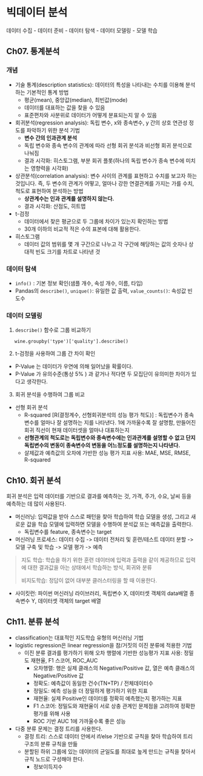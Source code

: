 # 빅데이터 분석
데이터 수집 - 데이터 준비 - 데이터 탐색 - 데이터 모델링 - 모델 학습
## Ch07. 통계분석
### 개념
+ 기술 통계(description statistics): 데이터의  특성을 나타내는 수치를 이용해 분석하는 기본적인 통계 방법
  - 평균(mean), 중앙값(median), 최빈값(mode)
  - 데이터를 대표하는 값을 찾을 수 있음
  - 표준편차와 사분위로 데이터가 어떻게 분표되는지 알 수 있음
+ 회귀분석(regression analysis): 독립 변수, x와 종속변수, y 간의 상호 연관성 정도를 파악하기 위한 분석 기법
  - <b>변수 간의 인과관계 분석</b>
  - 독립 변수와 종속 변수의 관계에 따라 선형 회귀 분석과 비선형 회귀 분석으로 나눠짐
  - 결과 시각화: 히스토그램, 부분 회귀 플롯(하나의 독립 변수가 종속 변수에 미치는 영향력을 시각화)
+ 상관분석(correlation analysis): 변수 사이의 관계를 표현하고 수치를 보고자 하는 것입니다. 즉, 두 변수의 관계가 어떻고, 얼마나 강한 연결관계를 가지는 가를 수치, 척도로 표현하여 분석하는 방법
  - <b>상관계수는 인과 관계를 설명하지 않는다.</b>
  - 결과 시각화: 산점도, 히트맵
+ t-검정
  - 데이터에서 찾은 평균으로 두 그룹에 차이가 있는지 확인하는 방법
  - 30개 이하의 비교적 적은 수의 표본에 대해 활용한다.
+ 히스토그램
  - 데이터 값의 범위를 몇 개 구간으로 나누고 각 구간에 해당하는 값의 숫자나 상대적 빈도 크기를 차트로 나타낸 것
 ### 데이터 탐색
 - `info()` : 기본 정보 확인(샘플 개수, 속성 개수, 이름, 타입)
 - Pandas의 `describe()`, `unique()`: 유일한 값 출력, `value_counts()`: 속성값 빈도수
 ### 데이터 모델링
 1. `describe()` 함수로 그룹 비교하기
 ```
    wine.groupby('type')['quality'].describe()
 ```
 2. t-검정을 사용하여 그룹 간 차이 확인
  - P-Value 는 데이터가 우연에 의해 일어났을 확률이다. 
  - P-Value 가 유의수준(통상 5% ) 과 같거나 적다면 두 모집단이 유의미한 차이가 있다고 생각한다. 
 3. 회귀 분석을 수행하여 그룹 비교
 - 선형 회귀 분석
    + R-squared [R(결정계수, 선형회귀분석의 성능 평가 척도)] : 독립변수가 종속변수를 얼마나 잘 설명하는 지를 나타낸다. 1에 가까울수록 잘 설명함, 만들어진 회귀 직선이 현재 데이터셋을 얼마나 대표하는지
    + <b>선형관계의 척도로는 독립변수와 종속변수에는 인과관계를 설명할 수 없고 단지 독립변수의 변동이 종속변수의 변동을 어느정도를 설명하는지 나타낸다.</b>
    + 살제값과 예측값의 오차에 가반한 성능 평가 지표 사용: MAE, MSE, RMSE, R-squared
## Ch10. 회귀 분석
회귀 분석은 입력 데이터를 기반으로 결과를 예측하는 것, 가격, 주가, 수요, 날씨 등을 예측하는 데 많이 사용된다.
+ 머신러닝: 입력값을 받아 스스로 패턴을 찾아 학습하여 학습 모델을 생성, 그리고 새로운 값을 학습 모델에 입력하면 모델을 수행하여 분석값 또는 예측값을 출력한다.
  - 독립변수를 feature, 종속변수는 target
+ 머신러닝 프로세스: 데이터 수집 -> 데이터 전처리 및 훈련/테스트 데이터 분할 -> 모델 구축 및 학습 -> 모델 평가 -> 예측 
> 지도 학습: 학습을 하기 위한 훈련 데이터에 입력과 출력을 같이 제공하므로 입력에 대한 결과값을 아는 상태에서 학습하는 방식, 회귀와 분류</p>
> 비지도학습: 정답이 없어 대부분 클러스터링을 할 때 이용한다.
+ 사이킷런: 파이썬 머신러닝 라이브러리, 독립변수 X, 데이터셋 객체의 data배열  종속변수 Y, 데이터셋 객체의 target 배열
## Ch11. 분류 분석
+ classification는 대표적인 지도학습 유형의 머신러닝 기법
+ logistic regression은 linear regression을 참/거짓의 이진 분류에 적용한 기법
  - 이진 분류 결과를 평가하기 위해 오차 행렬에 기반한 성능평가 지표 사용: 정밀도 재현율, F1 스코어, ROC_AUC
    - 오차행렬: 행은 실제 클래스의 Negative/Positive 값, 열은 예측 클래스의 Negative/Positive 값
    - 정확도: 예측값이 동일한 건수(TN+TP) / 전체데이터수
    - 정밀도: 예측 성능을 더 정밀하게 평가하기 위한 지표
    - 재현율: 실제 Positive인 데이터를 정확히 예측했는지 평가하는 지표
    - F1 스코어: 정밀도와 재현율이 서로 상충 관계인 문제점을 고려하여 정확한 평가를 위해 사용
    - ROC 기반 AUC 1에 가까울수록 좋은 성능
 + 다중 분류 문제는 결정 트리를 사용한다.
    - 결정 트리: 스스로 데이터 안에서 if/else 기반으로 규칙을 찾아 학습하여 트리 구조의 분류 규칙을 만듦
    - 분할된 하위 그룹에 있는 데이터의 균일도를 최대로 높게 만드는 규칙을 찾아서 규칙 노드로 구성해야 한다.
      + 정보이득지수
